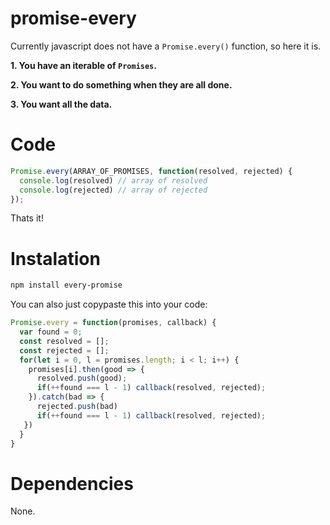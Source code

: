 # promise-every
Currently javascript does not have a `Promise.every()` function, so here it is.

**1. You have an iterable of **`Promises`**.**

**2. You want to do something when they are all done.**

**3. You want all the data.**

# Code

```javascript
Promise.every(ARRAY_OF_PROMISES, function(resolved, rejected) {
  console.log(resolved) // array of resolved
  console.log(rejected) // array of rejected
});
```
Thats it!

# Instalation

```bash
npm install every-promise
```

You can also just copypaste this into your code:

```javascript
Promise.every = function(promises, callback) {
  var found = 0;
  const resolved = [];
  const rejected = [];
  for(let i = 0, l = promises.length; i < l; i++) {
    promises[i].then(good => {
      resolved.push(good);
      if(++found === l - 1) callback(resolved, rejected);
    }).catch(bad => {
      rejected.push(bad)
      if(++found === l - 1) callback(resolved, rejected);
   })
  }
}
```

# Dependencies

None.

